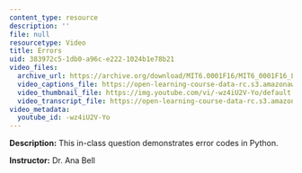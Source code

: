 ```yaml
---
content_type: resource
description: ''
file: null
resourcetype: Video
title: Errors
uid: 383972c5-1db0-a96c-e222-1024b1e78b21
video_files:
  archive_url: https://archive.org/download/MIT6.0001F16/MIT6_0001F16_Lecture_07_exercise_02_300k.mp4
  video_captions_file: https://open-learning-course-data-rc.s3.amazonaws.com/6-0001-introduction-to-computer-science-and-programming-in-python-fall-2016/e0ba1ab0c3f150deabd719af81dc8a4d_-wz4iU2V-Yo.vtt
  video_thumbnail_file: https://img.youtube.com/vi/-wz4iU2V-Yo/default.jpg
  video_transcript_file: https://open-learning-course-data-rc.s3.amazonaws.com/6-0001-introduction-to-computer-science-and-programming-in-python-fall-2016/ec99cb58aa1bcfd99ffd99ea011de854_-wz4iU2V-Yo.pdf
video_metadata:
  youtube_id: -wz4iU2V-Yo
---
```


**Description:** This in-class question demonstrates error codes in Python.

**Instructor:** Dr. Ana Bell